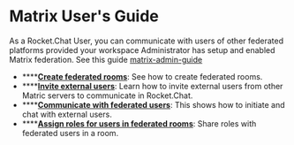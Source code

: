 # Matrix User's Guide

As a Rocket.Chat User, you can communicate with users of other federated platforms provided your workspace Administrator has setup and enabled Matrix federation. See this guide [matrix-admin-guide](../matrix-admin-guide/ "mention")

* ****[**Create federated rooms**](create-a-federated-rooms.md): See how to create federated rooms.
* ****[**Invite external users**](invite-external-users-to-your-rocket.chat-server.md): Learn how to invite external users from other Matric servers to communicate in Rocket.Chat.
* ****[**Communicate with federated users**](communicate-with-a-federated-user.md): This shows how to initiate and chat with external users.
* ****[**Assign roles for users in federated rooms**](assign-roles-for-users-in-federated-rooms.md): Share roles with federated users in a room.
